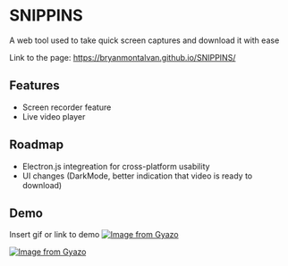 
# SNIPPINS

A web tool used to take quick screen captures and download it with ease

Link to the page:
https://bryanmontalvan.github.io/SNIPPINS/

  
## Features

- Screen recorder feature
- Live video player


## Roadmap

- Electron.js integreation for cross-platform usability
- UI changes (DarkMode, better indication that video is ready to download)


## Demo

Insert gif or link to demo
[![Image from Gyazo](https://i.gyazo.com/646788567dcfec72d60cd6910bb62c6b.gif)](https://gyazo.com/646788567dcfec72d60cd6910bb62c6b)

[![Image from Gyazo](https://i.gyazo.com/2b5b01a44047e523e4e503d089b699ee.gif)](https://gyazo.com/2b5b01a44047e523e4e503d089b699ee)
